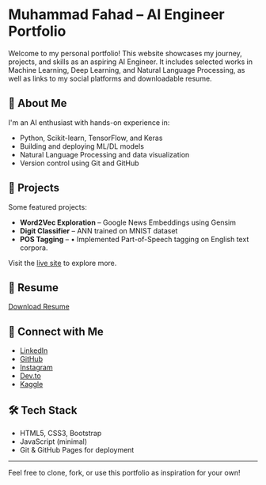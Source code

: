 # Muhammad Fahad – AI Engineer Portfolio

Welcome to my personal portfolio! This website showcases my journey, projects, and skills as an aspiring AI Engineer. It includes selected works in Machine Learning, Deep Learning, and Natural Language Processing, as well as links to my social platforms and downloadable resume.

## 🚀 About Me

I'm an AI enthusiast with hands-on experience in:
- Python, Scikit-learn, TensorFlow, and Keras
- Building and deploying ML/DL models
- Natural Language Processing and data visualization
- Version control using Git and GitHub

## 📂 Projects

Some featured projects:
- **Word2Vec Exploration** – Google News Embeddings using Gensim 
- **Digit Classifier** – ANN trained on MNIST dataset  
- **POS Tagging** – •	Implemented Part-of-Speech tagging on English text corpora. 

Visit the [live site](https://fahadabid545.github.io/Portfolio/) to explore more.

## 📄 Resume

[Download Resume](https://drive.google.com/file/d/1si9vZhG7DRxWufz5yGvZ9ipp6Y0GGNQS/view?usp=sharing)

## 🔗 Connect with Me

- [LinkedIn](https://www.linkedin.com/in/m-fahad-5a7a03339/)
- [GitHub](https://github.com/fahadabid545)
- [Instagram](https://instagram.com/stop.it.fahad)
- [Dev.to](https://dev.to/fahadabid545)
- [Kaggle](https://kaggle.com/fahadabid545)

## 🛠 Tech Stack

- HTML5, CSS3, Bootstrap
- JavaScript (minimal)
- Git & GitHub Pages for deployment

---

Feel free to clone, fork, or use this portfolio as inspiration for your own!


